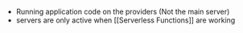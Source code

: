- Running application code on the providers (Not the main server)
- servers are only active when [[Serverless Functions]] are working